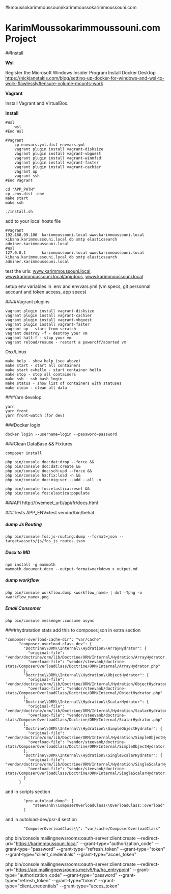 #kmoussokarimmoussouni/karimmoussokarimmoussouni.com

# KarimMoussokarimmoussouni.com Project

##Install

**Wsl**

Register the Microsoft Windows Insider Program
Install Docker Desktop
https://nickjanetakis.com/blog/setting-up-docker-for-windows-and-wsl-to-work-flawlessly#ensure-volume-mounts-work

**Vagrant**

Install Vagrant and VirtualBox. 

**Install**
```
#Wsl
    wsl
#End Wsl

#Vagrant
    cp envvars.yml.dist envvars.yml
    vagrant plugin install vagrant-disksize
    vagrant plugin install vagrant-vbguest
    vagrant plugin install vagrant-winnfsd
    vagrant plugin install vagrant-faster
    vagrant plugin install vagrant-cachier
    vagrant up
    vagrant ssh
#End Vagrant

cd "APP_PATH"
cp .env.dist .env
make start
make ssh

./install.sh
```
add to your local hosts file
```
#Vagrant
192.168.99.100  karimmoussouni.local www.karimmoussouni.local kibana.karimmoussouni.local db smtp elasticsearch adminer.karimmoussouni.local
#Wsl
127.0.0.1       karimmoussouni.local www.karimmoussouni.local kibana.karimmoussouni.local db smtp elasticsearch adminer.karimmoussouni.local
```

test the urls:
www.karimmoussouni.local, www.karimmoussouni.local/api/docs, www.karimmoussouni.local

setup env variables in .env and envvars.yml (vm specs, git personnal account and token access, app specs)

####Vagrant plugins
```
vagrant plugin install vagrant-disksize
vagrant plugin install vagrant-cachier
vagrant plugin install vagrant-vbguest
vagrant plugin install vagrant-faster
vagrant up - start from scratch
vagrant destroy -f - destroy your vm
vagrant halt-f - stop your vm
vagrant reload/resume - restart a poweroff/aborted vm
```

Osx/Linux
```
make help - show help (see above)
make start - start all containers
make start c=hello - start container hello
make stop - stop all containers
make ssh - ssh bash login 
make status - show list of containers with statuses
make clean - clean all data
```
 
###Yarn develop
```
yarn 
yarn front
yarn front-watch (for dev)
```

###Docker login
```
docker login --username=login --password=password
```

###Clean DataBase && Fixtures
```
composer install

php bin/console doc:dat:drop --force &&  
php bin/console doc:dat:create &&  
php bin/console doc:sch:upd --force && 
php bin/console ha:fix:load -n &&
php bin/console doc:mig:ver --add --all -n

php bin/console fos:elastica:reset &&
php bin/console fos:elastica:populate
```

###API
http://{wemeet_url}/api/fr/docs.html

###Tests
APP_ENV=test vendor/bin/behat

##### dump Js Routing
```
php bin/console fos:js-routing:dump --format=json --target=assets/js/fos_js_routes.json
```

##### Docx to MD
```
npm install -g mammoth
mammoth document.docx --output-format=markdown > output.md
```

##### dump workflow
```
php bin/console workflow:dump <workflow_name> | dot -Tpng -o <workflow_name>.png
```

##### Email Consomer
```
php bin/console messenger:consume async
```

####hydratation stats
add this to composer.json in extra section
```
"composer-overload-cache-dir": "var/cache",
      "composer-overload-class-dev": {
        "Doctrine\\ORM\\Internal\\Hydration\\ArrayHydrator": {
          "original-file": "vendor/doctrine/orm/lib/Doctrine/ORM/Internal/Hydration/ArrayHydrator.php",
          "overload-file": "vendor/steevanb/doctrine-stats/ComposerOverloadClass/Doctrine/ORM/Internal/ArrayHydrator.php"
        },
        "Doctrine\\ORM\\Internal\\Hydration\\ObjectHydrator": {
          "original-file": "vendor/doctrine/orm/lib/Doctrine/ORM/Internal/Hydration/ObjectHydrator.php",
          "overload-file": "vendor/steevanb/doctrine-stats/ComposerOverloadClass/Doctrine/ORM/Internal/ObjectHydrator.php"
        },
        "Doctrine\\ORM\\Internal\\Hydration\\ScalarHydrator": {
          "original-file": "vendor/doctrine/orm/lib/Doctrine/ORM/Internal/Hydration/ScalarHydrator.php",
          "overload-file": "vendor/steevanb/doctrine-stats/ComposerOverloadClass/Doctrine/ORM/Internal/ScalarHydrator.php"
        },
        "Doctrine\\ORM\\Internal\\Hydration\\SimpleObjectHydrator": {
          "original-file": "vendor/doctrine/orm/lib/Doctrine/ORM/Internal/Hydration/SimpleObjectHydrator.php",
          "overload-file": "vendor/steevanb/doctrine-stats/ComposerOverloadClass/Doctrine/ORM/Internal/SimpleObjectHydrator.php"
        },
        "Doctrine\\ORM\\Internal\\Hydration\\SingleScalarHydrator": {
          "original-file": "vendor/doctrine/orm/lib/Doctrine/ORM/Internal/Hydration/SingleScalarHydrator.php",
          "overload-file": "vendor/steevanb/doctrine-stats/ComposerOverloadClass/Doctrine/ORM/Internal/SingleScalarHydrator.php"
        }
      }
```

and in scripts section
```
        "pre-autoload-dump": [
            "steevanb\\ComposerOverloadClass\\OverloadClass::overload"
        ]
```
and in autoload-dev/psr-4 section
```
        "ComposerOverloadClass\\": "var/cache/ComposerOverloadClass"
```


php bin/console mailingnewsrooms:oauth-server:client:create --redirect-uri="https://karimmoussouni.local" --grant-type="authorization_code" --grant-type="password" --grant-type="refresh_token" --grant-type="token" --grant-type="client_credentials" --grant-type="acces_token"


php bin/console mailingnewsrooms:oauth-server:client:create --redirect-uri="https://api.mailingnewsrooms.me/v5/ha/ha_entrypoint" --grant-type="authorization_code" --grant-type="password" --grant-type="refresh_token" --grant-type="token" --grant-type="client_credentials" --grant-type="acces_token"
